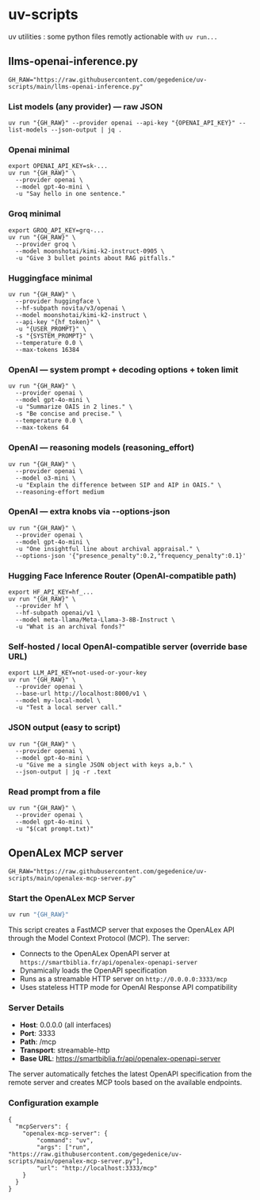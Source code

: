 # uv-scripts

uv utilities : some python files remotly actionable with `uv run...`

## llms-openai-inference.py

```
GH_RAW="https://raw.githubusercontent.com/gegedenice/uv-scripts/main/llms-openai-inference.py"
```

### List models (any provider) — raw JSON

```
uv run "{GH_RAW}" --provider openai --api-key "{OPENAI_API_KEY}" --list-models --json-output | jq .
```

### Openai minimal

```
export OPENAI_API_KEY=sk-...
uv run "{GH_RAW}" \
  --provider openai \
  --model gpt-4o-mini \
  -u "Say hello in one sentence."
```

### Groq minimal

```
export GROQ_API_KEY=grq-...
uv run "{GH_RAW}" \
  --provider groq \
  --model moonshotai/kimi-k2-instruct-0905 \
  -u "Give 3 bullet points about RAG pitfalls."
```

### Huggingface minimal

```
uv run "{GH_RAW}" \
  --provider huggingface \
  --hf-subpath novita/v3/openai \
  --model moonshotai/kimi-k2-instruct \
  --api-key "{hf_token}" \
  -u "{USER_PROMPT}" \
  -s "{SYSTEM_PROMPT}" \
  --temperature 0.0 \
  --max-tokens 16384
```

### OpenAI — system prompt + decoding options + token limit

```
uv run "{GH_RAW}" \
  --provider openai \
  --model gpt-4o-mini \
  -u "Summarize OAIS in 2 lines." \
  -s "Be concise and precise." \
  --temperature 0.0 \
  --max-tokens 64
```

### OpenAI — reasoning models (reasoning_effort)

```
uv run "{GH_RAW}" \
  --provider openai \
  --model o3-mini \
  -u "Explain the difference between SIP and AIP in OAIS." \
  --reasoning-effort medium
```

### OpenAI — extra knobs via --options-json

```
uv run "{GH_RAW}" \
  --provider openai \
  --model gpt-4o-mini \
  -u "One insightful line about archival appraisal." \
  --options-json '{"presence_penalty":0.2,"frequency_penalty":0.1}'
```

### Hugging Face Inference Router (OpenAI-compatible path)

```
export HF_API_KEY=hf_...
uv run "{GH_RAW}" \
  --provider hf \
  --hf-subpath openai/v1 \
  --model meta-llama/Meta-Llama-3-8B-Instruct \
  -u "What is an archival fonds?"
```

### Self-hosted / local OpenAI-compatible server (override base URL)

```
export LLM_API_KEY=not-used-or-your-key
uv run "{GH_RAW}" \
  --provider openai \
  --base-url http://localhost:8000/v1 \
  --model my-local-model \
  -u "Test a local server call."
```

### JSON output (easy to script)

```
uv run "{GH_RAW}" \
  --provider openai \
  --model gpt-4o-mini \
  -u "Give me a single JSON object with keys a,b." \
  --json-output | jq -r .text
```

### Read prompt from a file

```
uv run "{GH_RAW}" \
  --provider openai \
  --model gpt-4o-mini \
  -u "$(cat prompt.txt)"
```

## OpenALex MCP server

```
GH_RAW="https://raw.githubusercontent.com/gegedenice/uv-scripts/main/openalex-mcp-server.py"
```

### Start the OpenALex MCP Server

```bash
uv run "{GH_RAW}"
```

This script creates a FastMCP server that exposes the OpenALex API through the Model Context Protocol (MCP). The server:

- Connects to the OpenALex OpenAPI server at `https://smartbiblia.fr/api/openalex-openapi-server`
- Dynamically loads the OpenAPI specification
- Runs as a streamable HTTP server on `http://0.0.0.0:3333/mcp`
- Uses stateless HTTP mode for OpenAI Response API compatibility

### Server Details

- **Host**: 0.0.0.0 (all interfaces)
- **Port**: 3333
- **Path**: /mcp
- **Transport**: streamable-http
- **Base URL**: https://smartbiblia.fr/api/openalex-openapi-server

The server automatically fetches the latest OpenAPI specification from the remote server and creates MCP tools based on the available endpoints.

### Configuration example

```
{
  "mcpServers": {
    "openalex-mcp-server": {
        "command": "uv",
        "args": ["run", "https://raw.githubusercontent.com/gegedenice/uv-scripts/main/openalex-mcp-server.py"],
        "url": "http://localhost:3333/mcp"
    }     	
  }
}
```